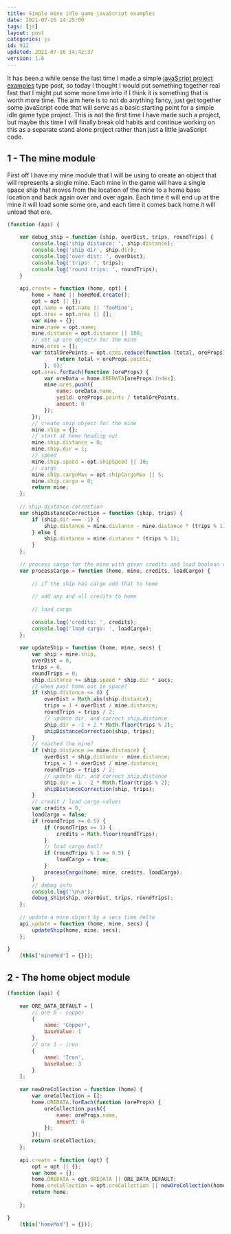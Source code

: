 ```yaml
---
title: Simple mine idle game javaScript examples
date: 2021-07-16 14:25:00
tags: [js]
layout: post
categories: js
id: 912
updated: 2021-07-16 14:42:37
version: 1.6
---
```


It has been a while sense the last time I made a simple [javaScript project examples](/2021/04/02/js-javascript-example/) type post, so today I thought I would put something together real fast that I might put some more time into if I think it is something that is worth more time. The aim here is to not do anything fancy, just get together some javaScript code that will serve as a basic starting point for a simple idle game type project. This is not the first time I have made such a project, but maybe this time I will finally break old habits and continue working on this as a separate stand alone project rather than just a little javaScript code.

<!-- more -->


## 1 - The mine module

First off I have my mine module that I will be using to create an object that will represents a single mine. Each mine in the game will have a single space ship that moves from the location of the mine to a home base location and back again over and over again. Each time it will end up at the mine it will load some some ore, and each time it comes back home it will unload that ore.

```js
(function (api) {
 
    var debug_ship = function (ship, overDist, trips, roundTrips) {
        console.log('ship distance: ', ship.distance);
        console.log('ship dir', ship.dir);
        console.log('over dist: ', overDist);
        console.log('trips: ', trips);
        console.log('round trips: ', roundTrips);
    }
 
    api.create = function (home, opt) {
        home = home || homeMod.create();
        opt = opt || {};
        opt.name = opt.name || 'fooMine';
        opt.ores = opt.ores || [];
        var mine = {};
        mine.name = opt.name;
        mine.distance = opt.distance || 100;
        // set up ore objects for the mine
        mine.ores = [];
        var totalOrePoints = opt.ores.reduce(function (total, oreProps) {
                return total + oreProps.points;
            }, 0);
        opt.ores.forEach(function (oreProps) {
            var oreData = home.OREDATA[oreProps.index];
            mine.ores.push({
                name: oreData.name,
                yeild: oreProps.points / totalOrePoints,
                amount: 0
            });
        });
        // create ship object for the mine
        mine.ship = {};
        // start at home heading out
        mine.ship.distance = 0;
        mine.ship.dir = 1;
        // speed
        mine.ship.speed = opt.shipSpeed || 10;
        // cargo
        mine.ship.cargoMax = opt.shipCargoMax || 5;
        mine.ship.cargo = 0;
        return mine;
    };
 
    // ship distance correction
    var shipDistanceCorrection = function (ship, trips) {
        if (ship.dir === -1) {
            ship.distance = mine.distance - mine.distance * (trips % 1);
        } else {
            ship.distance = mine.distance * (trips % 1);
        }
    };
 
    // process cargo for the mine with given credits and load boolean values
    var processCargo = function (home, mine, credits, loadCargo) {
 
        // if the ship has cargo add that to home
 
        // add any and all credits to home
 
        // load cargo
 
        console.log('credits: ', credits);
        console.log('load cargo: ', loadCargo);
    };
 
    var updateShip = function (home, mine, secs) {
        var ship = mine.ship,
        overDist = 0,
        trips = 0,
        roundTrips = 0;
        ship.distance += ship.speed * ship.dir * secs;
        // when past home out in space?
        if (ship.distance <= 0) {
            overDist = Math.abs(ship.distance);
            trips = 1 + overDist / mine.distance;
            roundTrips = trips / 2;
            // update dir, and correct ship.distance
            ship.dir = -1 + 2 * Math.floor(trips % 2);
            shipDistanceCorrection(ship, trips);
        }
        // reached the mine?
        if (ship.distance >= mine.distance) {
            overDist = ship.distance - mine.distance;
            trips = 1 + overDist / mine.distance;
            roundTrips = trips / 2;
            // update dir, and correct ship.distance
            ship.dir = 1 - 2 * Math.floor(trips % 2);
            shipDistanceCorrection(ship, trips);
        }
        // credit / load cargo values
        var credits = 0,
        loadCargo = false;
        if (roundTrips >= 0.5) {
            if (roundTrips >= 1) {
                credits = Math.floor(roundTrips);
            }
            // load cargo bool?
            if (roundTrips % 1 >= 0.5) {
                loadCargo = true;
            }
            processCargo(home, mine, credits, loadCargo);
        }
        // debug info
        console.log('\n\n');
        debug_ship(ship, overDist, trips, roundTrips);
    };
 
    // update a mine object by a secs time delta
    api.update = function (home, mine, secs) {
        updateShip(home, mine, secs);
    };
 
}
    (this['mineMod'] = {}));
```

## 2 - The home object module

```js
(function (api) {
 
    var ORE_DATA_DEFAULT = [
        // ore 0 - copper
        {
            name: 'Copper',
            baseValue: 1
        },
        // ore 1 - iron
        {
            name: 'Iron',
            baseValue: 3
        }
    ];
 
    var newOreCollection = function (home) {
        var oreCollection = [];
        home.OREDATA.forEach(function (oreProps) {
            oreCollection.push({
                name: oreProps.name,
                amount: 0
            });
        });
        return oreCollection;
    };
 
    api.create = function (opt) {
        opt = opt || {};
        var home = {};
        home.OREDATA = opt.OREDATA || ORE_DATA_DEFAULT;
        home.oreCollection = opt.oreCollection || newOreCollection(home);
        return home;
 
    };
 
}
    (this['homeMod'] = {}));
```
